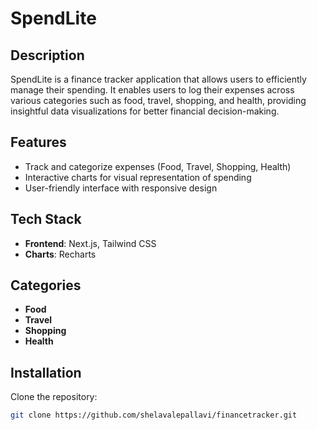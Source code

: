 # SpendLite

## Description
SpendLite is a finance tracker application that allows users to efficiently manage their spending. It enables users to log their expenses across various categories such as food, travel, shopping, and health, providing insightful data visualizations for better financial decision-making.

## Features
- Track and categorize expenses (Food, Travel, Shopping, Health)
- Interactive charts for visual representation of spending
- User-friendly interface with responsive design

## Tech Stack
- **Frontend**: Next.js, Tailwind CSS
- **Charts**: Recharts

## Categories
- **Food**
- **Travel**
- **Shopping**
- **Health**

## Installation

Clone the repository:

```bash
git clone https://github.com/shelavalepallavi/financetracker.git
